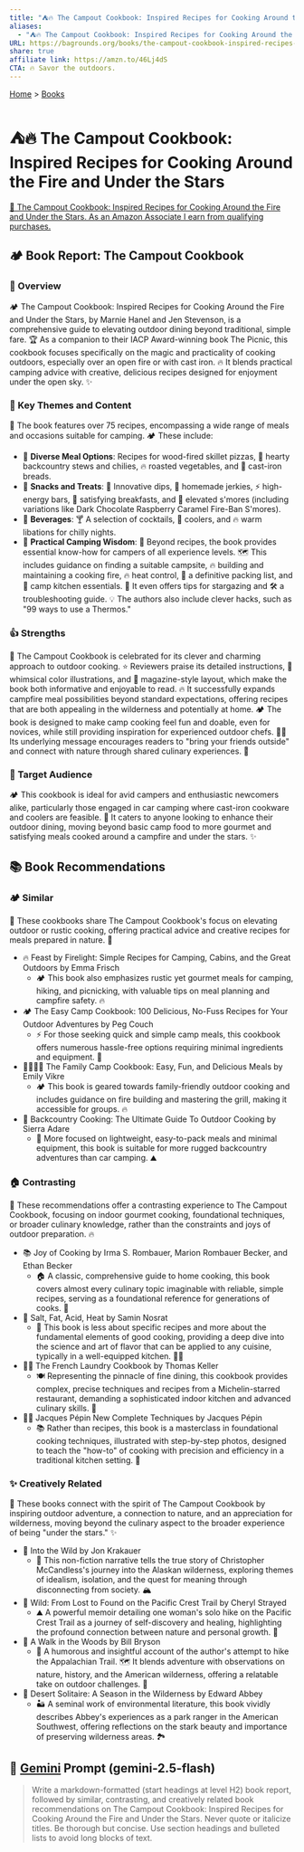 ```yaml
---
title: "⛺🔥 The Campout Cookbook: Inspired Recipes for Cooking Around the Fire and Under the Stars"
aliases:
  - "⛺🔥 The Campout Cookbook: Inspired Recipes for Cooking Around the Fire and Under the Stars"
URL: https://bagrounds.org/books/the-campout-cookbook-inspired-recipes-for-cooking-around-the-fire-and-under-the-stars
share: true
affiliate link: https://amzn.to/46Lj4dS
CTA: 🔥 Savor the outdoors.
---
```

[Home](../index.md) > [Books](./index.md)  
# ⛺🔥 The Campout Cookbook: Inspired Recipes for Cooking Around the Fire and Under the Stars  
[🛒 The Campout Cookbook: Inspired Recipes for Cooking Around the Fire and Under the Stars. As an Amazon Associate I earn from qualifying purchases.](https://amzn.to/46Lj4dS)  
  
## 🏕️ Book Report: The Campout Cookbook  
  
### 📖 Overview  
  
🏕️ The Campout Cookbook: Inspired Recipes for Cooking Around the Fire and Under the Stars, by Marnie Hanel and Jen Stevenson, is a comprehensive guide to elevating outdoor dining beyond traditional, simple fare. 🏆 As a companion to their IACP Award-winning book The Picnic, this cookbook focuses specifically on the magic and practicality of cooking outdoors, especially over an open fire or with cast iron. 🔥 It blends practical camping advice with creative, delicious recipes designed for enjoyment under the open sky. ✨  
  
### 🍔 Key Themes and Content  
  
📖 The book features over 75 recipes, encompassing a wide range of meals and occasions suitable for camping. 🏕️ These include:  
* 🍕 **Diverse Meal Options**: Recipes for wood-fired skillet pizzas, 🍲 hearty backcountry stews and chilies, 🔥 roasted vegetables, and 🍞 cast-iron breads.  
* 🍬 **Snacks and Treats**: 🥣 Innovative dips, 🥩 homemade jerkies, ⚡ high-energy bars, 🥞 satisfying breakfasts, and 🍫 elevated s'mores (including variations like Dark Chocolate Raspberry Caramel Fire-Ban S'mores).  
* 🍹 **Beverages**: 🍸 A selection of cocktails, 🧊 coolers, and 🔥 warm libations for chilly nights.  
* 🧭 **Practical Camping Wisdom**: 🌲 Beyond recipes, the book provides essential know-how for campers of all experience levels. 🗺️ This includes guidance on finding a suitable campsite, 🔥 building and maintaining a cooking fire, 🔥 heat control, 🎒 a definitive packing list, and 🍳 camp kitchen essentials. 🔭 It even offers tips for stargazing and 🛠️ a troubleshooting guide. 💡 The authors also include clever hacks, such as "99 ways to use a Thermos."  
  
### 👍 Strengths  
  
🎉 The Campout Cookbook is celebrated for its clever and charming approach to outdoor cooking. ⭐️ Reviewers praise its detailed instructions, 🎨 whimsical color illustrations, and 📰 magazine-style layout, which make the book both informative and enjoyable to read. 🔥 It successfully expands campfire meal possibilities beyond standard expectations, offering recipes that are both appealing in the wilderness and potentially at home. 🏕️ The book is designed to make camp cooking feel fun and doable, even for novices, while still providing inspiration for experienced outdoor chefs. 👨‍🍳 Its underlying message encourages readers to "bring your friends outside" and connect with nature through shared culinary experiences. 🌳  
  
### 🎯 Target Audience  
  
🏕️ This cookbook is ideal for avid campers and enthusiastic newcomers alike, particularly those engaged in car camping where cast-iron cookware and coolers are feasible. 🚗 It caters to anyone looking to enhance their outdoor dining, moving beyond basic camp food to more gourmet and satisfying meals cooked around a campfire and under the stars. ✨  
  
## 📚 Book Recommendations  
  
### 🏕️ Similar  
  
📖 These cookbooks share The Campout Cookbook's focus on elevating outdoor or rustic cooking, offering practical advice and creative recipes for meals prepared in nature. 🌳  
* 🔥 Feast by Firelight: Simple Recipes for Camping, Cabins, and the Great Outdoors by Emma Frisch  
    * 🏕️ This book also emphasizes rustic yet gourmet meals for camping, hiking, and picnicking, with valuable tips on meal planning and campfire safety. 🔥  
* 🏕️ The Easy Camp Cookbook: 100 Delicious, No-Fuss Recipes for Your Outdoor Adventures by Peg Couch  
    * ⚡ For those seeking quick and simple camp meals, this cookbook offers numerous hassle-free options requiring minimal ingredients and equipment. 🍳  
* 👨‍👩‍👧‍👦 The Family Camp Cookbook: Easy, Fun, and Delicious Meals by Emily Vikre  
    * 🏕️ This book is geared towards family-friendly outdoor cooking and includes guidance on fire building and mastering the grill, making it accessible for groups. 🔥  
* 🌲 Backcountry Cooking: The Ultimate Guide To Outdoor Cooking by Sierra Adare  
    * 🎒 More focused on lightweight, easy-to-pack meals and minimal equipment, this book is suitable for more rugged backcountry adventures than car camping. ⛰️  
  
### 🏠 Contrasting  
  
📖 These recommendations offer a contrasting experience to The Campout Cookbook, focusing on indoor gourmet cooking, foundational techniques, or broader culinary knowledge, rather than the constraints and joys of outdoor preparation. 🔥  
* 📚 Joy of Cooking by Irma S. Rombauer, Marion Rombauer Becker, and Ethan Becker  
    * 🏠 A classic, comprehensive guide to home cooking, this book covers almost every culinary topic imaginable with reliable, simple recipes, serving as a foundational reference for generations of cooks. 🍳  
* 🧂 Salt, Fat, Acid, Heat by Samin Nosrat  
    * 🧪 This book is less about specific recipes and more about the fundamental elements of good cooking, providing a deep dive into the science and art of flavor that can be applied to any cuisine, typically in a well-equipped kitchen. 🧑‍🍳  
* 👨‍🍳 The French Laundry Cookbook by Thomas Keller  
    * 🍽️ Representing the pinnacle of fine dining, this cookbook provides complex, precise techniques and recipes from a Michelin-starred restaurant, demanding a sophisticated indoor kitchen and advanced culinary skills. 🔪  
* 🧑‍🍳 Jacques Pépin New Complete Techniques by Jacques Pépin  
    * 📚 Rather than recipes, this book is a masterclass in foundational cooking techniques, illustrated with step-by-step photos, designed to teach the "how-to" of cooking with precision and efficiency in a traditional kitchen setting. 🔪  
  
### ✨ Creatively Related  
  
📖 These books connect with the spirit of The Campout Cookbook by inspiring outdoor adventure, a connection to nature, and an appreciation for wilderness, moving beyond the culinary aspect to the broader experience of being "under the stars." ✨  
* 🐻 Into the Wild by Jon Krakauer  
    * 🌲 This non-fiction narrative tells the true story of Christopher McCandless's journey into the Alaskan wilderness, exploring themes of idealism, isolation, and the quest for meaning through disconnecting from society. 🏔️  
* 🥾 Wild: From Lost to Found on the Pacific Crest Trail by Cheryl Strayed  
    * ⛰️ A powerful memoir detailing one woman's solo hike on the Pacific Crest Trail as a journey of self-discovery and healing, highlighting the profound connection between nature and personal growth. 🌳  
* 🚶 A Walk in the Woods by Bill Bryson  
    * 🌲 A humorous and insightful account of the author's attempt to hike the Appalachian Trail. 🗺️ It blends adventure with observations on nature, history, and the American wilderness, offering a relatable take on outdoor challenges. 🌳  
* 🌵 Desert Solitaire: A Season in the Wilderness by Edward Abbey  
    * 🏜️ A seminal work of environmental literature, this book vividly describes Abbey's experiences as a park ranger in the American Southwest, offering reflections on the stark beauty and importance of preserving wilderness areas. 🏞️  
  
## 💬 [Gemini](https://gemini.google.com) Prompt (gemini-2.5-flash)  
> Write a markdown-formatted (start headings at level H2) book report, followed by similar, contrasting, and creatively related book recommendations on The Campout Cookbook: Inspired Recipes for Cooking Around the Fire and Under the Stars. Never quote or italicize titles. Be thorough but concise. Use section headings and bulleted lists to avoid long blocks of text.